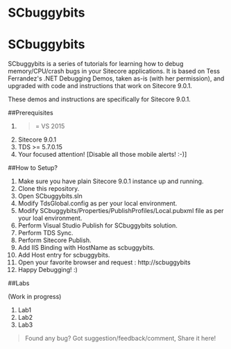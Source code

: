 # SCbuggybits
SCbuggybits
=============

SCbuggybits is a series of tutorials for learning how to debug memory/CPU/crash bugs in your Sitecore applications. It is based on Tess Ferrandez's .NET Debugging Demos, taken as-is (with her permission), and upgraded with code and instructions that work on Sitecore 9.0.1.

These demos and instructions are specifically for Sitecore 9.0.1.

##Prerequisites
1. >= VS 2015
2. Sitecore 9.0.1
3. TDS >= 5.7.0.15
4. Your focused attention! [Disable all those mobile alerts! :-)]

##How to Setup?

1. Make sure you have plain Sitecore 9.0.1 instance up and running.
2. Clone this repository.
3. Open SCbuggybits.sln
4. Modify TdsGlobal.config as per your local environment.
5. Modify SCbuggybits/Properties/PublishProfiles/Local.pubxml file as per your loal environment.
6. Perform Visual Studio Publish for SCbuggybits solution.
7. Perform TDS Sync.
8. Perform Sitecore Publish.
9. Add IIS Binding with HostName as scbuggybits.
10. Add Host entry for scbuggybits.
11. Open your favorite browser and request : http://scbuggybits
12. Happy Debugging! :)


##Labs

(Work in progress)

1. Lab1
2. Lab2
3. Lab3

>Found any bug? Got suggestion/feedback/comment, Share it here!

